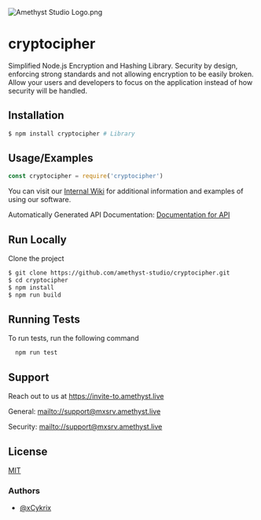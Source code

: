 
![Amethyst Studio Logo.png](https://raw.githubusercontent.com/amethyst-studio/cryptocipher/main/.github/.asset/logo.png)


# cryptocipher

Simplified Node.js Encryption and Hashing Library. Security by design, enforcing strong standards and not allowing encryption to be easily broken. Allow your users and developers to focus on the application instead of how security will be handled.


## Installation

```bash
$ npm install cryptocipher # Library
```

## Usage/Examples

```javascript
const cryptocipher = require('cryptocipher')
```

You can visit our [Internal Wiki](https://github.com/amethyst-studio/cryptocipher/wiki) for additional information and examples of using our software.

Automatically Generated API Documentation: [Documentation for API](https://amethyst-studio.github.io/cryptocipher/index.html)


## Run Locally

Clone the project

```bash
$ git clone https://github.com/amethyst-studio/cryptocipher.git
$ cd cryptocipher
$ npm install
$ npm run build
```


## Running Tests

To run tests, run the following command

```bash
  npm run test
```


## Support

Reach out to us at https://invite-to.amethyst.live

General: [mailto://support@mxsrv.amethyst.live](mailto://support@mxsrv.amethyst.live)

Security: [mailto://support@mxsrv.amethyst.live](mailto://support@mxsrv.amethyst.live)


## License

[MIT](https://choosealicense.com/licenses/mit/)


### Authors

- [@xCykrix](https://www.github.com/xCykrix)
